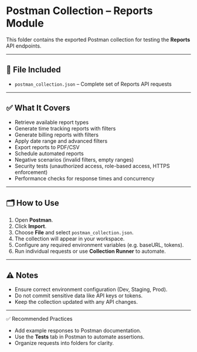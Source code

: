 # Postman Collection – Reports Module

This folder contains the exported Postman collection for testing the **Reports** API endpoints.

---

## 📌 File Included
- `postman_collection.json` – Complete set of Reports API requests

---

## ✅ What It Covers
- Retrieve available report types
- Generate time tracking reports with filters
- Generate billing reports with filters
- Apply date range and advanced filters
- Export reports to PDF/CSV
- Schedule automated reports
- Negative scenarios (invalid filters, empty ranges)
- Security tests (unauthorized access, role-based access, HTTPS enforcement)
- Performance checks for response times and concurrency

---

## 🗂️ How to Use
1. Open **Postman**.
2. Click **Import**.
3. Choose **File** and select `postman_collection.json`.
4. The collection will appear in your workspace.
5. Configure any required environment variables (e.g. baseURL, tokens).
6. Run individual requests or use **Collection Runner** to automate.

---

## ⚠️ Notes
- Ensure correct environment configuration (Dev, Staging, Prod).
- Do not commit sensitive data like API keys or tokens.
- Keep the collection updated with any API changes.

---

✅ Recommended Practices
- Add example responses to Postman documentation.
- Use the **Tests** tab in Postman to automate assertions.
- Organize requests into folders for clarity.